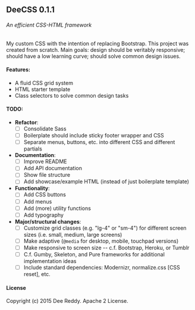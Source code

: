 ## DeeCSS 0.1.1
###### An efficient CSS-HTML framework

My custom CSS with the intention of replacing Bootstrap. This project was created from scratch. 
Main goals: design should be veritably responsive; should have a low learning curve; should solve common design issues.

#### Features:

- A fluid CSS grid system
- HTML starter template
- Class selectors to solve common design tasks

#### TODO:

- **Refactor**:
    + [ ] Consolidate Sass
    + [ ] Boilerplate should include sticky footer wrapper and CSS
    + [ ] Separate menus, buttons, etc. into different CSS and different partials
- **Documentation**:
    + [ ] Improve README
    + [ ] Add API documentation
    + [ ] Show file structure
    + [ ] Add showcase/example HTML (instead of just boilerplate template)
- **Functionality**:
    + [ ] Add CSS buttons
    + [ ] Add menus
    + [ ] Add (more) utility functions
    + [ ] Add typography
- **Major/structural changes**:
    + [ ] Customize grid classes (e.g. "lg-4" or "sm-4") for different screen sizes (i.e. small, medium, large screens)
    + [ ] Make adaptive (`@media` for desktop, mobile, touchpad versions)
    + [ ] Make responsive to screen size -- c.f. Bootstrap, Heroku, or Tumblr
    + [ ] C.f. Gumby, Skeleton, and Pure frameworks for additional implementation ideas
    + [ ] Include standard dependencies: Modernizr, normalize.css [CSS reset], etc.

#### License
Copyright (c) 2015 Dee Reddy. Apache 2 License.
